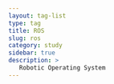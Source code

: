 ```yaml
---
layout: tag-list
type: tag
title: ROS
slug: ros
category: study
sidebar: true
description: >
   Robotic Operating System
---
```

